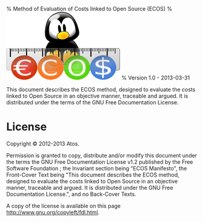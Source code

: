 % Method of Evaluation of Costs linked to Open Source (ECOS)
% ![Logo](Images/ECOS.png)
% Version 1.0 - 2013-03-31

This document describes the ECOS method, designed to evaluate the costs linked to Open Source in an objective manner, traceable and argued.
It is distributed under the terms of the GNU Free Documentation License.

# License

Copyright © 2012-2013 Atos.

Permission is granted to copy, distribute and/or modify this document under the terms the GNU Free Documentation License v1.2 published by the Free Software Foundation ; the Invariant section being "ECOS Manifesto", the Front-Cover Text being "This document describes the ECOS method, designed to evaluate the costs linked to Open Source in an objective manner, traceable and argued. It is distributed under the GNU Free Documentation License.", and no Back-Cover Texts.

A copy of the license is available on this page <http://www.gnu.org/copyleft/fdl.html>.
